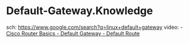 # Default-Gateway.Knowledge
sch: https://www.google.com/search?q=linux+default+gateway video: - [Cisco Router Basics - Default Gateway - Default Route](https://youtu.be/XyKxoDPr5_c)
